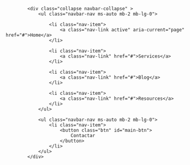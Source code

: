             <div class="collapse navbar-collapse" >
                <ul class="navbar-nav ms-auto mb-2 mb-lg-0">

                    <li class="nav-item">
                        <a class="nav-link active" aria-current="page" href="#">Home</a>
                    </li>

                    <li class="nav-item">
                        <a class="nav-link" href="#">Services</a>
                    </li>

                    <li class="nav-item">
                        <a class="nav-link" href="#">Blog</a>
                    </li>

                    <li class="nav-item">
                        <a class="nav-link" href="#">Resources</a>
                    </li>
                </ul>

                <ul class="navbar-nav ms-auto mb-2 mb-lg-0">
                    <li class="nav-item">
                        <button class="btn" id="main-btn">
                            Contactar 
                        </button>
                    </li>
                </ul>
            </div>